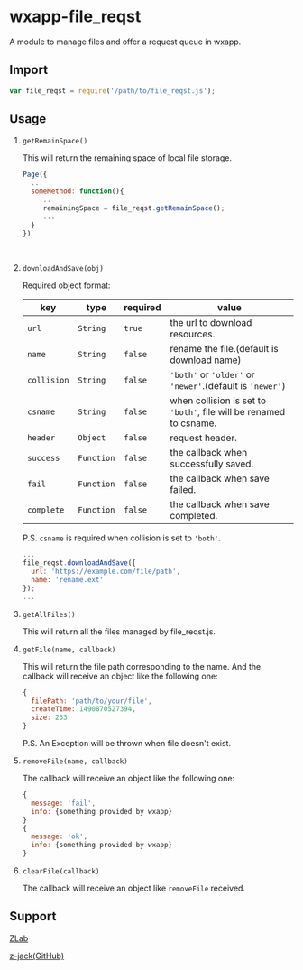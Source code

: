 # wxapp-file_reqst
A module to manage files and offer a request queue in wxapp.



## Import

```javascript
var file_reqst = require('/path/to/file_reqst.js');
```



## Usage

1. `getRemainSpace()`

   This will return the remaining space of local file storage.

   ```javascript
   Page({
     ...
     someMethod: function(){
       ...
     	remainingSpace = file_reqst.getRemainSpace();
     	...
     }
   })
   ```

   ​

2. `downloadAndSave(obj)`

   Required object format:

   | key         | type       | required | value                                    |
   | ----------- | ---------- | -------- | ---------------------------------------- |
   | `url`       | `String`   | `true`   | the url to download resources.           |
   | `name`      | `String`   | `false`  | rename the file.(default is download name) |
   | `collision` | `String`   | `false`  | `'both'` or `'older'` or `'newer'`.(default is `'newer'`) |
   | `csname`    | `String`   | `false`  | when collision is set to `'both'`, file will be renamed to csname. |
   | `header`    | `Object`   | `false`  | request header.                          |
   | `success`   | `Function` | `false`  | the callback when successfully saved.    |
   | `fail`      | `Function` | `false`  | the callback when save failed.           |
   | `complete`  | `Function` | `false`  | the callback when save completed.        |

   P.S. `csname` is required when collision is set to `'both'`.

   ```javascript
   ...
   file_reqst.downloadAndSave({
     url: 'https://example.com/file/path',
     name: 'rename.ext'
   });
   ...
   ```

3. `getAllFiles()`

   This will return all the files managed by file_reqst.js.

4. `getFile(name, callback)`

   This will return the file path corresponding to the name. And the callback will receive an object like the following one:

   ```javascript
   {
     filePath: 'path/to/your/file',
     createTime: 1490870527394,
     size: 233
   }
   ```

   P.S. An Exception will be thrown when file doesn't exist.

5. `removeFile(name, callback)`

   The callback will receive an object like the following one:

   ```javascript
   {
     message: 'fail',
     info: {something provided by wxapp}
   }
   {
     message: 'ok',
     info: {something provided by wxapp}
   }
   ```

6. `clearFile(callback)`

   The callback will receive an object like `removeFile` received.



## Support

[ZLab](https://jackz.cn)

[z-jack(GitHub)](https://github.com/z-jack)

